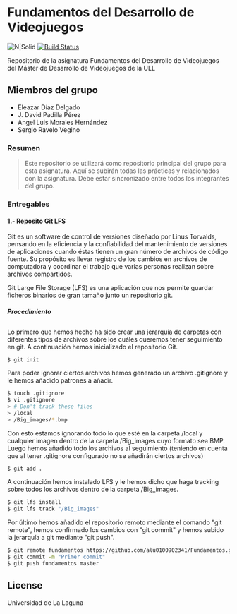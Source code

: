 # Fundamentos del Desarrollo de Videojuegos

![N|Solid](http://derechoconstitucionalull.org/wp-content/uploads/2017/02/ULL-1.png)
[![Build Status](https://travis-ci.org/joemccann/dillinger.svg?branch=master)](https://travis-ci.org/joemccann/dillinger)

Repositorio de la asignatura Fundamentos del Desarrollo de Videojuegos del Máster de Desarrollo de Videojuegos de la ULL

## Miembros del grupo
  - Eleazar Díaz Delgado
  - J. David Padilla Pérez
  - Ángel Luis Morales Hernández
  - Sergio Ravelo Vegino

### Resumen

> Este repositorio se utilizará como repositorio principal
> del grupo para esta asignatura.
> Aquí se subirán todas las prácticas y relacionados con la asignatura.
> Debe estar sincronizado entre todos los integrantes del grupo.

### Entregables
#### 1.- Reposito Git LFS
Git es un software de control de versiones diseñado por Linus Torvalds, pensando en la eficiencia y la confiabilidad del mantenimiento de versiones de aplicaciones cuando éstas tienen un gran número de archivos de código fuente. Su propósito es llevar registro de los cambios en archivos de computadora y coordinar el trabajo que varias personas realizan sobre archivos compartidos.

Git Large File Storage (LFS) es una aplicación que nos permite guardar ficheros binarios de gran tamaño junto un repositorio git.

##### Procedimiento
##
Lo primero que hemos hecho ha sido crear una jerarquía de carpetas con diferentes tipos de archivos sobre los cuáles queremos tener seguimiento en git. A continuación hemos inicializado el repositorio Git.

```
$ git init
```

Para poder ignorar ciertos archivos hemos generado un archivo .gitignore y le hemos añadido patrones a añadir.

```sh
$ touch .gitignore
$ vi .gitignore
> # Don't track these files
> /local
> /Big_images/*.bmp
```
Con esto estamos ignorando todo lo que esté en la carpeta /local y cualquier imagen dentro de la carpeta /Big_images cuyo formato sea BMP.
Luego hemos añadido todo los archivos al seguimiento (teniendo en cuenta que al tener .gitignore configurado no se añadirán ciertos archivos)

```sh
$ git add .
```
A continuación hemos instalado LFS y le hemos dicho que haga tracking sobre todos los archivos dentro de la carpeta /Big_images.

```sh
$ git lfs install
$ git lfs track "/Big_images"
```

Por último hemos añadido el repositorio remoto mediante el comando "git remote", hemos confirmado los cambios con "git commit" y hemos subido la jerarquía a git mediante "git push".

```sh
$ git remote fundamentos https://github.com/alu0100902341/Fundamentos.git
$ git commit -m "Primer commit"
$ git push fundamentos master
```

License
----

Universidad de La Laguna
